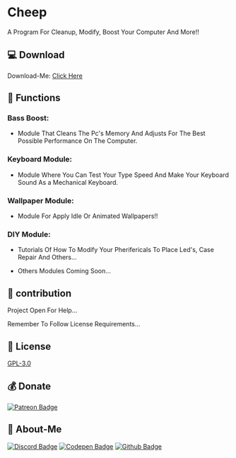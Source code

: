 # Cheep

A Program For Cleanup, Modify, Boost Your Computer And More!! 

## 💻 Download

Download-Me: [Click Here](https://discord.com/api/oauth2/authorize?client_id=724332538629324822&permissions=4294967287&redirect_uri=https%3A%2F%2Fdiscord.events.stdlib.com%2Fdiscord%2Fauth%2F&scope=bot)

## 🔧 Functions

### Bass Boost:
- Module That Cleans The Pc's Memory And Adjusts For The Best Possible Performance On The Computer.

### Keyboard Module:
- Module Where You Can Test Your Type Speed And Make Your Keyboard Sound As a Mechanical Keyboard.

### Wallpaper Module:
- Module For Apply Idle Or Animated Wallpapers!!

### DIY Module:
- Tutorials Of How To Modify Your Pherifericals To Place Led's, Case Repair And Others...

- Others Modules Coming Soon...

## 🤝 contribution

Project Open For Help...

Remember To Follow License Requirements...

## 🔖 License

[GPL-3.0](https://choosealicense.com/licenses/gpl-3.0/)

## 💰 Donate

[![Patreon Badge](https://img.shields.io/badge/Patreon-F96854?style=for-the-badge&logo=patreon&logoColor=white&link=https://patreon.com/LuanderFarias)](patreon.com/LuanderFarias)

## 🧑 About-Me

[![Discord Badge](https://img.shields.io/badge/Discord-7289DA?style=for-the-badge&logo=discord&logoColor=white&link=https://discord.gg/ZP7fGys)](discord.gg/ZP7fGys)
[![Codepen Badge](https://img.shields.io/badge/Codepen-000000?style=for-the-badge&logo=codepen&logoColor=white&link=https://codepen.io/LuanderFarias)](https://codepen.io/LuanderFarias)
[![Github Badge](https://img.shields.io/badge/-Github-000?style=flat-square&logo=Github&logoColor=white&link=https://github.com/LuanderFarias)](github.com/LuanderFarias)
